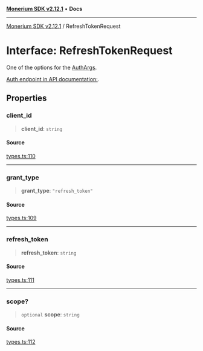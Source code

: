 [**Monerium SDK v2.12.1**](../README.md) • **Docs**

---

[Monerium SDK v2.12.1](../README.md) / RefreshTokenRequest

# Interface: RefreshTokenRequest

One of the options for the [AuthArgs](../type-aliases/AuthArgs.md).

[Auth endpoint in API documentation:](https://monerium.dev/api-docs#operation/auth).

## Properties

### client_id

> **client_id**: `string`

#### Source

[types.ts:110](https://github.com/monerium/js-monorepo/blob/63219fde0f935acb35ce19f47571455bbfc0ffa7/packages/sdk/src/types.ts#L110)

---

### grant_type

> **grant_type**: `"refresh_token"`

#### Source

[types.ts:109](https://github.com/monerium/js-monorepo/blob/63219fde0f935acb35ce19f47571455bbfc0ffa7/packages/sdk/src/types.ts#L109)

---

### refresh_token

> **refresh_token**: `string`

#### Source

[types.ts:111](https://github.com/monerium/js-monorepo/blob/63219fde0f935acb35ce19f47571455bbfc0ffa7/packages/sdk/src/types.ts#L111)

---

### scope?

> `optional` **scope**: `string`

#### Source

[types.ts:112](https://github.com/monerium/js-monorepo/blob/63219fde0f935acb35ce19f47571455bbfc0ffa7/packages/sdk/src/types.ts#L112)
